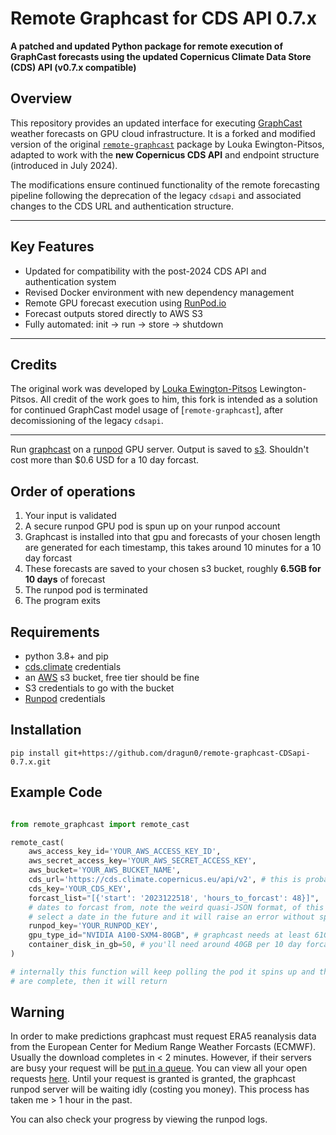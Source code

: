 # Remote Graphcast for CDS API 0.7.x

**A patched and updated Python package for remote execution of GraphCast forecasts using the updated Copernicus Climate Data Store (CDS) API (v0.7.x compatible)**

## Overview

This repository provides an updated interface for executing [GraphCast](https://github.com/deepmind/graphcast) weather forecasts on GPU cloud infrastructure. It is a forked and modified version of the original [`remote-graphcast`](https://pypi.org/project/remote-graphcast/) package by Louka Ewington-Pitsos, adapted to work with the **new Copernicus CDS API** and endpoint structure (introduced in July 2024).

The modifications ensure continued functionality of the remote forecasting pipeline following the deprecation of the legacy `cdsapi` and associated changes to the CDS URL and authentication structure.

---

## Key Features

- Updated for compatibility with the post-2024 CDS API and authentication system
- Revised Docker environment with new dependency management
- Remote GPU forecast execution using [RunPod.io](https://runpod.io)
- Forecast outputs stored directly to AWS S3
- Fully automated: init → run → store → shutdown

---

## Credits

The original work was developed by [Louka Ewington-Pitsos](https://github.com/Lewington-pitsos) Lewington-Pitsos. All credit of the work goes to him, this fork is intended as a solution for continued GraphCast model usage of [`remote-graphcast`], after decomissioning of the legacy `cdsapi`.

---

Run [graphcast](https://github.com/google-deepmind/graphcast) on a [runpod](https://runpod.io/) GPU server. Output is saved to [s3](https://aws.amazon.com/pm/serv-s3/). Shouldn't cost more than $0.6 USD for a 10 day forcast.

## Order of operations

1. Your input is validated
2. A secure runpod GPU pod is spun up on your runpod account
3. Graphcast is installed into that gpu and forecasts of your chosen length are generated for each timestamp, this takes around 10 minutes for a 10 day forcast
4. These forecasts are saved to your chosen s3 bucket, roughly **6.5GB for 10 days** of forecast
5. The runpod pod is terminated
6. The program exits

## Requirements

- python 3.8+ and pip
- [cds.climate](https://cds.climate.copernicus.eu/api-how-to) credentials
- an [AWS](https://aws.amazon.com/console/) s3 bucket, free tier should be fine
- S3 credentials to go with the bucket
- [Runpod](https://www.runpod.io/) credentials

## Installation

`pip install git+https://github.com/dragun0/remote-graphcast-CDSapi-0.7.x.git`

## Example Code

```python

from remote_graphcast import remote_cast

remote_cast(
	aws_access_key_id='YOUR_AWS_ACCESS_KEY_ID',
	aws_secret_access_key='YOUR_AWS_SECRET_ACCESS_KEY',
	aws_bucket='YOUR_AWS_BUCKET_NAME',
	cds_url='https://cds.climate.copernicus.eu/api/v2', # this is probably your CDS URL
	cds_key='YOUR_CDS_KEY',
	forcast_list="[{'start': '2023122518', 'hours_to_forcast': 48}]",
	# dates to forcast from, note the weird quasi-JSON format, of this string, use single quotes instead of double quotes
	# select a date in the future and it will raise an error without spinning up anything
	runpod_key='YOUR_RUNPOD_KEY',
	gpu_type_id="NVIDIA A100-SXM4-80GB", # graphcast needs at least 61GB GPU ram (unless you want to quantize)
	container_disk_in_gb=50, # you'll need around 40GB per 10 day forcast + a healthy 10GB buffer
)

# internally this function will keep polling the pod it spins up and the s3 bucket until it sees that all forcasts
# are complete, then it will return

```

## Warning

In order to make predictions graphcast must request ERA5 reanalysis data from the European Center for Medium Range Weather Forcasts (ECMWF). Usually the download completes in < 2 minutes. However, if their servers are busy your request will be [put in a queue](https://confluence.ecmwf.int/display/UDOC/My+request+is+queued+for+a+long+time+-+Web+API+FAQ). You can view all your open requests [here](https://cds.climate.copernicus.eu/cdsapp#!/yourrequests). Until your request is granted is granted, the graphcast runpod server will be waiting idly (costing you money). This process has taken me > 1 hour in the past.

You can also check your progress by viewing the runpod logs.
